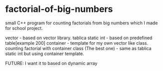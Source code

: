 # factorial-of-big-numbers
small C++ program for counting factorials from big numbers which I made for school project.

vector - based on vector library.
tablica static int - based on predefined table[example 200]
container - template for my own vector like class. 
counting factorial with container class (The best one) - same as tablica static int but using container<int> template.

FUTURE: I want it to based on dynamic array

